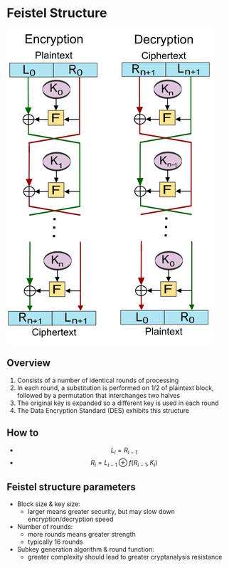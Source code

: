 # Feistel Structure

![](../../.gitbook/assets/feistel_structure.png)

## Overview

1. Consists of a number of identical rounds of processing
2. In each round, a substitution is performed on 1/2 of plaintext block, followed by a permutation that interchanges two halves
3. The original key is expanded so a different key is used in each round
4. The Data Encryption Standard \(DES\) exhibits this structure

## How to

* $$L_i=R_{i−1}$$
* $$R_i=L_{i−1}⊕f(R_{i−1},K_i)$$

## Feistel structure parameters

* Block size & key size:
  * larger means greater security, but may slow down encryption/decryption speed
* Number of rounds:
  * more rounds means greater strength
  * typically 16 rounds
* Subkey generation algorithm & round function:
  * greater complexity should lead to greater cryptanalysis resistance

